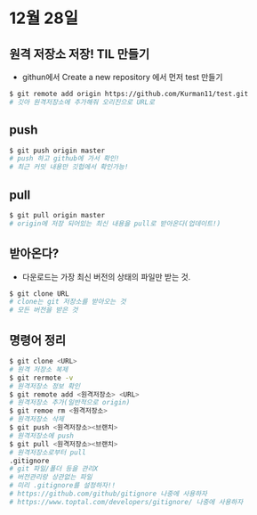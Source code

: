 # 12월 28일


## 원격 저장소 저장! TIL 만들기
* githun에서 Create a new repository 에서 먼저 test 만들기

```bash
$ git remote add origin https://github.com/Kurman11/test.git
# 깃아 원격저장소에 추가해줘 오리진으로 URL로
```

## push
``` bash
$ git push origin master
# push 하고 github에 가서 확인!
# 최근 커밋 내용만 깃헙에서 확인가능!
```

## pull
```bash
$ git pull origin master
# origin에 저장 되어있는 최신 내용을 pull로 받아온다(업데이트!)
```
## 받아온다?

* 다운로드는 가장 최신 버전의 상태의 파일만 받는 것.
```bash
$ git clone URL
# clone는 git 저장소를 받아오는 것
# 모든 버전을 받은 것
```

## 명령어 정리
```bash
$ git clone <URL>
# 원격 저장소 복제
$ git rermote -v
# 원격저장소 정보 확인
$ git remote add <원격저장소> <URL>
# 원격저장소 추가(일반적으로 origin)
$ git remoe rm <원격저장소>
# 원격저장소 삭제
$ git push <원격저장소><브랜치>
# 원격저장소에 push
$ git pull <원격저장소><브랜치>
# 원격저장소로부터 pull
.gitignore 
# git 파일/폴더 등을 관리X 
# 버전관리랑 상관없는 파일
# 미리 .gitignore를 설정하자!!
# https://github.com/github/gitignore 나중에 사용하자 
# https://www.toptal.com/developers/gitignore/ 나중에 사용하자
```



